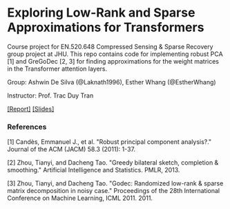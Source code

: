 # Exploring Low-Rank and Sparse Approximations for Transformers

Course project for EN.520.648 Compressed Sensing &amp; Sparse Recovery group project at JHU. This repo contains code for implementing robust PCA [1] and GreGoDec [2, 3] for finding approximations for the weight matrices in the Transformer attention layers.

Group: Ashwin De Silva (@Laknath1996), Esther Whang (@EstherWhang)

Instructor: Prof. Trac Duy Tran

[[Report]](https://github.com/Laknath1996/cs-project/tree/main/assets/report.pdf) [[Slides]](https://github.com/Laknath1996/cs-project/tree/main/assets/slides.pdf)

### References

[1] Candès, Emmanuel J., et al. "Robust principal component analysis?." Journal of the ACM (JACM) 58.3 (2011): 1-37.

[2] Zhou, Tianyi, and Dacheng Tao. "Greedy bilateral sketch, completion & smoothing." Artificial Intelligence and Statistics. PMLR, 2013.

[3] Zhou, Tianyi, and Dacheng Tao. "Godec: Randomized low-rank & sparse matrix decomposition in noisy case." Proceedings of the 28th International Conference on Machine Learning, ICML 2011. 2011.
